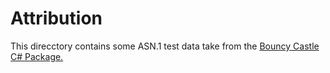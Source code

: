 # Attribution

This direcctory contains some ASN.1 test data take from the [Bouncy Castle C# Package.](https://github.com/bcgit/bc-csharp)
